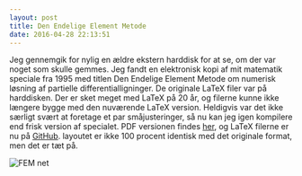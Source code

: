 ```yaml
---
layout: post
title: Den Endelige Element Metode
date: 2016-04-28 22:13:51
---
```

Jeg gennemgik for nylig en ældre ekstern harddisk for at se, om der var noget som skulle gemmes. Jeg fandt en elektronisk kopi af mit matematik speciale fra 1995 med titlen Den Endelige Element Metode om numerisk løsning af partielle differentialligninger. De originale LaTeX filer var på harddisken. Der er sket meget med LaTeX på 20 år, og filerne kunne ikke længere bygge med den nuværende LaTeX version. Heldigvis var det ikke særligt svært at foretage et par småjusteringer, så nu kan jeg igen kompilere end frisk version af specialet. PDF versionen findes [her](https://github.com/carsten-j/Thesis/blob/master/TeX%20files/thesis.pdf), og LaTeX filerne er nu på [GitHub](https://github.com/carsten-j/Thesis). layoutet er ikke 100 procent identisk med det originale format, men det er tæt på.

<img src="https://en.wikipedia.org/wiki/Finite_element_method#/media/File:Example_of_2D_mesh.png" alt="FEM net"/>
